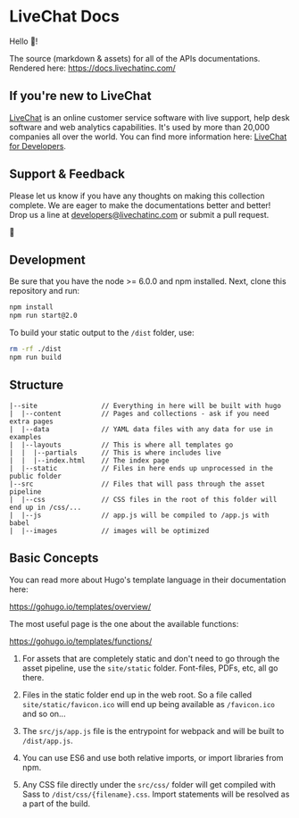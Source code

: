 # LiveChat Docs
Hello 👋!

The source (markdown & assets) for all of the APIs documentations. Rendered here: https://docs.livechatinc.com/

## If you're new to LiveChat
[LiveChat](https://www.livechatinc.com/) is an online customer service software with live support, help desk software and web analytics capabilities. It's used by more than 20,000 companies all over the world. You can find more information here: [LiveChat for Developers](https://developers.livechatinc.com/).

## Support & Feedback
Please let us know if you have any thoughts on making this collection complete. We are eager to make the documentations better and better! Drop us a line at developers@livechatinc.com or submit a pull request.

:rocket:

## Development

Be sure that you have the node >= 6.0.0 and npm installed. Next, clone this repository and run:

```bash
npm install
npm run start@2.0
```

To build your static output to the `/dist` folder, use:

```bash
rm -rf ./dist
npm run build
```

## Structure

```
|--site                // Everything in here will be built with hugo
|  |--content          // Pages and collections - ask if you need extra pages
|  |--data             // YAML data files with any data for use in examples
|  |--layouts          // This is where all templates go
|  |  |--partials      // This is where includes live
|  |  |--index.html    // The index page
|  |--static           // Files in here ends up unprocessed in the public folder
|--src                 // Files that will pass through the asset pipeline
|  |--css              // CSS files in the root of this folder will end up in /css/...
|  |--js               // app.js will be compiled to /app.js with babel
|  |--images           // images will be optimized
```

## Basic Concepts

You can read more about Hugo's template language in their documentation here:

https://gohugo.io/templates/overview/

The most useful page is the one about the available functions:

https://gohugo.io/templates/functions/

1. For assets that are completely static and don't need to go through the asset pipeline,
use the `site/static` folder. Font-files, PDFs, etc, all go there.

2. Files in the static folder end up in the web root. So a file called `site/static/favicon.ico`
will end up being available as `/favicon.ico` and so on...

3. The `src/js/app.js` file is the entrypoint for webpack and will be built to `/dist/app.js`.

4. You can use ES6 and use both relative imports, or import libraries from npm.

5. Any CSS file directly under the `src/css/` folder will get compiled with Sass
to `/dist/css/{filename}.css`. Import statements will be resolved as a part of the build.
